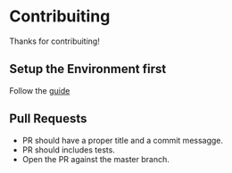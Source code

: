 # Contribuiting

Thanks for contribuiting!

## Setup the Environment first

Follow the [guide](/docs/dev.md)

## Pull Requests

* PR should have a proper title and a commit messagge.
* PR should includes tests.
* Open the PR against the master branch.
